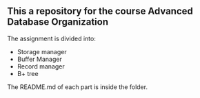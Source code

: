 ## This a repository for the course Advanced Database Organization
The assignment is divided into: 
- Storage manager
- Buffer Manager
- Record manager
- B+ tree

The README.md of each part is inside the folder. 
